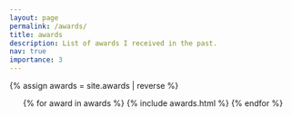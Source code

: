 ```yaml
---
layout: page
permalink: /awards/
title: awards
description: List of awards I received in the past.
nav: true
importance: 3
---
```


{% assign awards = site.awards | reverse %}
<ul class="cvlist">
    {% for award in awards %}
        {% include awards.html %}
    {% endfor %}
</ul>
